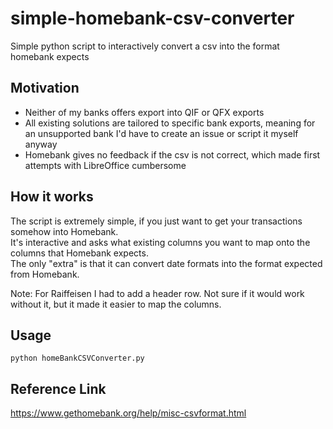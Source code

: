 # simple-homebank-csv-converter
Simple python script to interactively convert a csv into the format homebank expects

## Motivation
- Neither of my banks offers export into QIF or QFX exports
- All existing solutions are tailored to specific bank exports, meaning for an unsupported bank I'd have to create an issue or script it myself anyway
- Homebank gives no feedback if the csv is not correct, which made first attempts with LibreOffice cumbersome

## How it works
The script is extremely simple, if you just want to get your transactions somehow into Homebank.  
It's interactive and asks what existing columns you want to map onto the columns that Homebank expects.  
The only "extra" is that it can convert date formats into the format expected from Homebank.

Note: For Raiffeisen I had to add a header row. Not sure if it would work without it, but it made it easier to map the columns.

## Usage
`python homeBankCSVConverter.py`

## Reference Link
https://www.gethomebank.org/help/misc-csvformat.html
